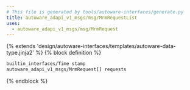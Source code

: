 ```yaml
---
# This file is generated by tools/autoware-interfaces/generate.py
title: autoware_adapi_v1_msgs/msg/MrmRequestList
uses:
  - autoware_adapi_v1_msgs/msg/MrmRequest
---
```


{% extends 'design/autoware-interfaces/templates/autoware-data-type.jinja2' %}
{% block definition %}

```txt
builtin_interfaces/Time stamp
autoware_adapi_v1_msgs/MrmRequest[] requests
```

{% endblock %}
